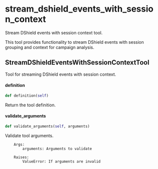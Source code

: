 # stream_dshield_events_with_session_context

Stream DShield events with session context tool.

This tool provides functionality to stream DShield events with session
grouping and context for campaign analysis.

## StreamDShieldEventsWithSessionContextTool

Tool for streaming DShield events with session context.

#### definition

```python
def definition(self)
```

Return the tool definition.

#### validate_arguments

```python
def validate_arguments(self, arguments)
```

Validate tool arguments.
        
        Args:
            arguments: Arguments to validate
            
        Raises:
            ValueError: If arguments are invalid

